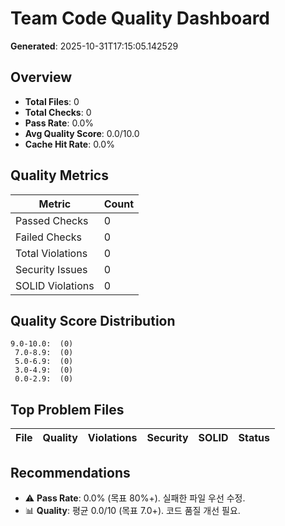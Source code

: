 # Team Code Quality Dashboard

**Generated**: 2025-10-31T17:15:05.142529

## Overview

- **Total Files**: 0
- **Total Checks**: 0
- **Pass Rate**: 0.0%
- **Avg Quality Score**: 0.0/10.0
- **Cache Hit Rate**: 0.0%

## Quality Metrics

| Metric | Count |
|--------|-------|
| Passed Checks | 0 |
| Failed Checks | 0 |
| Total Violations | 0 |
| Security Issues | 0 |
| SOLID Violations | 0 |

## Quality Score Distribution

```
9.0-10.0:  (0)
 7.0-8.9:  (0)
 5.0-6.9:  (0)
 3.0-4.9:  (0)
 0.0-2.9:  (0)
```

## Top Problem Files

| File | Quality | Violations | Security | SOLID | Status |
|------|---------|------------|----------|-------|--------|

## Recommendations

- ⚠️ **Pass Rate**: 0.0% (목표 80%+). 실패한 파일 우선 수정.
- 📊 **Quality**: 평균 0.0/10 (목표 7.0+). 코드 품질 개선 필요.
